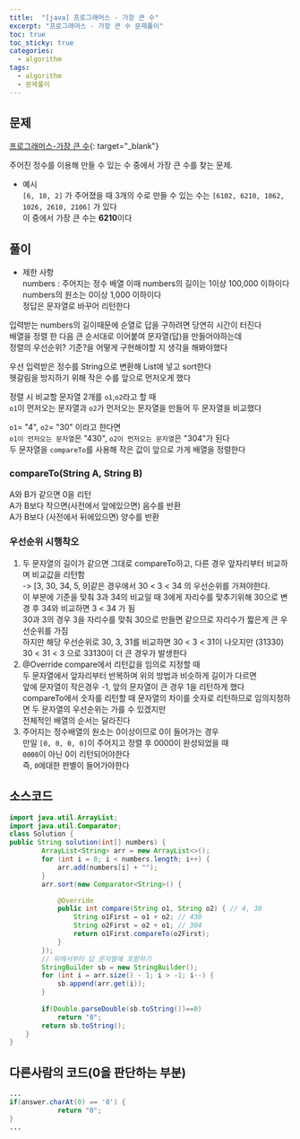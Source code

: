 ```yaml
---
title:  "[java] 프로그래머스 - 가장 큰 수"
excerpt: "프로그래머스 - 가장 큰 수 문제풀이"
toc: true
toc_sticky: true
categories:
  - algorithm
tags:
  - algorithm
  - 문제풀이
---
```

## 문제  
[프로그래머스-가장 큰 수](https://programmers.co.kr/learn/courses/30/lessons/42746?language=java){: target="_blank"}  

주어진 정수를 이용해 만들 수 있는 수 중에서 가장 큰 수를 찾는 문제.  

* 예시  
`[6, 10, 2]` 가 주어졌을 때 3개의 수로 만들 수 있는 수는 `[6102, 6210, 1062, 1026, 2610, 2106]` 가 있다  
이 중에서 가장 큰 수는 **6210**이다  

## 풀이  
* 제한 사항  
numbers : 주어지는 정수 배열
이때 numbers의 길이는 1이상 100,000 이하이다
numbers의 원소는 0이상 1,000 이하이다  
정답은 문자열로 바꾸어 리턴한다  


입력받는 numbers의 길이때문에 순열로 답을 구하려면 당연히 시간이 터진다  
배열을 정렬 한 다음 큰 순서대로 이어붙여 문자열(답)을 만들어야하는데  
정렬의 우선순위? 기준?을 어떻게 구현해야할 지 생각을 해봐야했다  

우선 입력받은 정수를 String으로 변환해 List에 넣고 sort한다  
헷갈림을 방지하기 위해 작은 수를 앞으로 먼저오게 했다  

정렬 시 비교할 문자열 2개를 `o1`,`o2`라고 할 때  
`o1`이 먼저오는 문자열과 `o2`가 먼저오는 문자열을 만들어 두 문자열을 비교했다  

`o1`= "4", `o2`= "30" 이라고 한다면  
`o1이 먼저오는 문자열`은 "430", `o2이 먼저오는 문자열`은 "304"가 된다  
두 문자열을 `compareTo`를 사용해 작은 값이 앞으로 가게 배열을 정렬한다  

### compareTo(String A, String B)  
A와 B가 같으면 0을 리턴  
A가 B보다 작으면(사전에서 앞에있으면) 음수를 반환  
A가 B보다 (사전에서 뒤에있으면) 양수를 반환  

### 우선순위 시행착오  
  1. 두 문자열의 길이가 같으면 그대로 compareTo하고, 다른 경우 앞자리부터 비교하며 비교값을 리턴함  
  -> [3, 30, 34, 5, 9]같은 경우에서 30 < 3 < 34 의 우선순위를 가져야한다.  
  이 부분에 기준을 맞춰 3과 34의 비교일 때 3에게 자리수를 맞추기위해 30으로 변경 후 34와 비교하면 3 < 34 가 됨  
  30과 3의 경우 3을 자리수를 맞춰 30으로 만들면 같으므로 자리수가 짧은게 큰 우선순위를 가짐  
  하지만 해당 우선순위로 30, 3, 31를 비교하면 30 < 3 < 31이 나오지만 (31330)  
  30 < 31 < 3 으로 33130이 더 큰 경우가 발생한다  
  2. @Override compare에서 리턴값을 임의로 지정할 때  
  두 문자열에서 앞자리부터 반복하며 위의 방법과 비슷하게 길이가 다르면  
  앞에 문자열이 작은경우 -1, 앞의 문자열이 큰 경우 1을 리턴하게 했다  
  compareTo에서 숫자를 리턴할 때 문자열의 차이를 숫자로 리턴하므로 임의지정하면 두 문자열의 우선순위는 가를 수 있겠지만  
  전체적인 배열의 순서는 달라진다   
  3. 주어지는 정수배열의 원소는 0이상이므로 0이 들어가는 경우  
  만일 `[0, 0, 0, 0]`이 주어지고 정렬 후 0000이 완성되었을 때  
  `0000`이 아닌 0이 리턴되어야한다  
  즉, `0`에대한 판별이 들어가야한다  


## 소스코드  

```java
import java.util.ArrayList;
import java.util.Comparator;
class Solution {
public String solution(int[] numbers) {
		ArrayList<String> arr = new ArrayList<>();
		for (int i = 0; i < numbers.length; i++) {
			arr.add(numbers[i] + "");
		}
		arr.sort(new Comparator<String>() {

			@Override
			public int compare(String o1, String o2) { // 4, 30
				String o1First = o1 + o2; // 430
				String o2First = o2 + o1; // 304
				return o1First.compareTo(o2First);
			}
		});
		// 뒤에서부터 답 문자열에 포함하기
		StringBuilder sb = new StringBuilder();
		for (int i = arr.size() - 1; i > -1; i--) {
			sb.append(arr.get(i));
		}
		
		if(Double.parseDouble(sb.toString())==0)
			return "0";
		return sb.toString();
	}
}
```

## 다른사람의 코드(0을 판단하는 부분)  
```java
...
if(answer.charAt(0) == '0') {
            return "0";
}
...
```